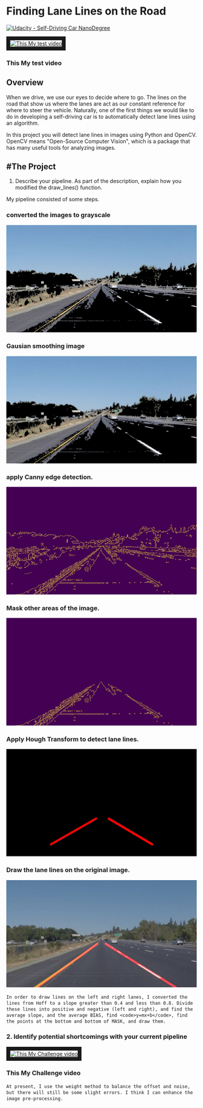 # **Finding Lane Lines on the Road** 
[![Udacity - Self-Driving Car NanoDegree](https://s3.amazonaws.com/udacity-sdc/github/shield-carnd.svg)](http://www.udacity.com/drive)

<a href="http://www.youtube.com/watch?feature=player_embedded&v=VehTDTVKKSM" target="_blank"><img src="http://img.youtube.com/vi/VehTDTVKKSM/0.jpg" 
alt="This My test video" width="960" height="540" border="10" /></a>
### This My test video
Overview
---

When we drive, we use our eyes to decide where to go.  The lines on the road that show us where the lanes are act as our constant reference for where to steer the vehicle.  Naturally, one of the first things we would like to do in developing a self-driving car is to automatically detect lane lines using an algorithm.

In this project you will detect lane lines in images using Python and OpenCV.  OpenCV means "Open-Source Computer Vision", which is a package that has many useful tools for analyzing images.  

[//]: # (Image References)

[image1]: ./test_images_output/gray_image_solidYellowLeft.jpg "gray_image_solidYellowLeft"
[image2]: ./test_images_output/blur_gray_image_solidYellowLeft.jpg "blur_gray_image_solidYellowLeft"
[image3]: ./test_images_output/edge_image_solidYellowLeft.jpg "edge_image_solidYellowLeft"
[image4]: ./test_images_output/masked_edge_image_solidYellowLeft.jpg "masked_edge_image_solidYellowLeft"
[image5]: ./test_images_output/hough_image_solidYellowLeft.jpg "hough_image_solidYellowLeft"
[image6]: ./test_images_output/solidYellowLeft.jpg "solidYellowLeft"

#The Project
---
1. Describe your pipeline. As part of the description, explain how you modified the draw_lines() function.

My pipeline consisted of some steps.

###  converted the images to grayscale
  ![alt text][image1]
###  Gausian smoothing image
  ![alt text][image2]
###  apply Canny edge detection.
  ![alt text][image3]
###  Mask other areas of the image.
  ![alt text][image4]
###  Apply Hough Transform to detect lane lines.
  ![alt text][image5]
###  Draw the lane lines on the original image.
  ![alt text][image6]
```
In order to draw lines on the left and right lanes, I converted the lines from Hoff to a slope greater than 0.4 and less than 0.8. Divide these lines into positive and negative (left and right), and find the average slope, and the average BIAS, find <code>y=mx+b</code>, find the points at the bottom and bottom of MASK, and draw them.
```
### 2. Identify potential shortcomings with your current pipeline

<a href="http://www.youtube.com/watch?feature=player_embedded&v=u2hl9mk0WSQ" target="_blank"><img src="http://img.youtube.com/vi/u2hl9mk0WSQ/0.jpg" 
alt="This My Challenge video" width="960" height="540" border="10" /></a>
### This My Challenge video
```
At present, I use the weight method to balance the offset and noise, but there will still be some slight errors. I think I can enhance the image pre-processing.
```
